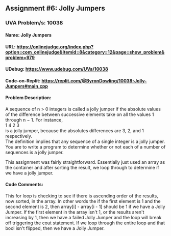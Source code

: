 ## Assignment #6: Jolly Jumpers
### UVA Problem/s: 10038
#### Name: Jolly Jumpers
#### URL: https://onlinejudge.org/index.php?option=com_onlinejudge&Itemid=8&category=12&page=show_problem&problem=979
#### UDebug: https://www.udebug.com/UVa/10038
#### Code-on-Replit: https://replit.com/@ByronDowling/10038-Jolly-Jumpers#main.cpp

#### Problem Description:
A sequence of n > 0 integers is called a jolly jumper if the absolute values of the difference between
successive elements take on all the values 1 through n − 1. For instance,\
1 4 2 3\
is a jolly jumper, because the absolutes differences are 3, 2, and 1 respectively. \
The definition implies that any sequence of a single integer is a jolly jumper. You are to write a program to determine whether or not each of a number of sequences is a jolly jumper.

This assignment was fairly straightforward. Essentially just used an array as the container and after sorting the result, we loop through to determine if we have a jolly jumper.


#### Code Comments:
This for loop is checking to see if there is ascending order of the results, now sorted, in the array. In other words the if the first element is 1 and the second element is 2, then array[i] - array[i - 1] should be 1 if we have a Jolly Jumper. If the first element in the array isn't 1, or the results aren't increasing by 1, then we have a failed Jolly Jumper and the loop will break off triggering the cout statement. If we loop through the entire loop and that bool isn't flipped, then we have a Jolly Jumper.
